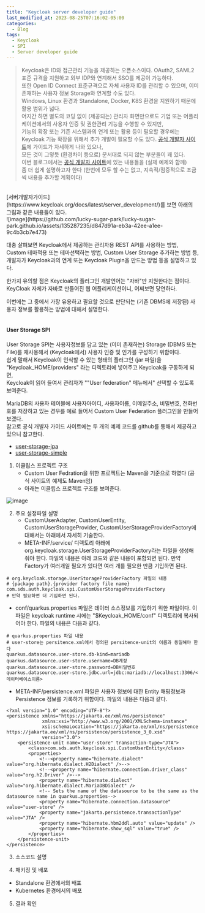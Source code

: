 ```yaml
---
title: "Keycloak server developer guide"
last_modified_at: 2023-08-25T07:16:02-05:00
categories:
  - Blog
tags:
  - Keycloak
  - SPI
  - Server developer guide
---
```

> Keycloak은 ID와 접근관리 기능을 제공하는 오픈소스이다. OAuth2, SAML2 표준 규격을 지원하고 외부 IDP와 연계해서 SSO를 제공이 가능하다.    
> 또한 Open ID Connect 표준규격으로 자체 사용자 ID를 관리할 수 있으며, 이미 존재하는 사용자 정보 Storage와 연계할 수도 있다.   
> Windows, Linux 환경과 Standalone, Docker, K8S 환경을 지원하기 때문에 활용 범위가 넓다.  
> 어지간 하면 별도의 코딩 없이 (제공되는) 관리자 화면만으로도 기업 또는 어플리케이션에서의 사용자 인증 및 권한관리 기능을 수행할 수 있지만,   
> 기능의 확장 또는 기존 시스템과의 연계 또는 활용 등이 필요할 경우에는 Keycloak 기능 확장을 위해서 추가 개발이 필요할 수도 있다.
> [공식 개발자 사이트](https://www.keycloak.org/docs/latest/server_development/)에 가이드가 자세하게 나와 있으나,   
> 모든 것이 그렇듯 (환경차이 등으로) 문서대로 되지 않는 부분들이 꽤 있다.   
> 이번 블로그에서는 [공식 개발자 사이트](https://www.keycloak.org/docs/latest/server_development/)에 있는 내용들을 (실제 예제와 함께)   
> 좀 더 쉽게 설명하고자 한다 (한번에 모두 할 수는 없고, 지속적/점증적으로 조금씩 내용을 추가할 계획이다)

<br/>
[서버개발자가이드](https://www.keycloak.org/docs/latest/server_development/)를 보면 아래의 그림과 같은 내용들이 있다.  
<br/>
![image](https://github.com/lucky-sugar-park/lucky-sugar-park.github.io/assets/135287235/d847d91a-eb3a-42ee-a1ee-9c4b3cb7e473)   

대충 살펴보면 Keycloak에서 제공하는 관리자용 REST API를 사용하는 방법, Custom 테마적용 또는 테마선택하는 방법, Custom User Storage 추가하는 방법 등,   
개발자가 Keycloak과의 연계 또는 Keycloak Plugin을 만드는 방법 등을 설명하고 있다.  

한가지 유의할 점은 Keycloak의 플러그인 개발언어는 "자바"만 지원한다는 점이다. KeyCloak 자체가 자바로 만들어진 웹 어플리케이션이니, 어찌보면 당연하다.  

이번에는 그 중에서 가장 유용하고 필요할 것으로 판단되는 (기존 DBMS에 저장된) 사용자 정보를 활용하는 방법에 대해서 설명한다.   
<br/>
#### User Storage SPI
User Storage SPI는 사용자정보를 담고 있는 (이미 존재하는) Storage (DBMS 또는 File)를 재사용해서 (Keycloak에서) 사용자 인증 및 인가를 구성하기 위함이다.   
쉽게 말해서 Keycloak이 인식할 수 있는 형태의 플러그인 (jar 파일)을 "Keycloak_HOME/providers" 라는 디렉토리에 넣어주고 Keycloak을 구동하게 되면,  
Keycloak이 읽어 들여서 관리자가 ""User federation" 메뉴에서" 선택할 수 있도록 보여준다.  

MariaDB의 사용자 테이블에 사용자아이디, 사용자이름, 이메일주소, 비밀번호, 전화번호를 저장하고 있는 경우를 예로 들어서 Custom User Federation 플러그인을 만들어 보겠다.  
참고로 공식 개발자 가이드 사이트에는 두 개의 예제 코드를 github를 통해서 제공하고 있으니 참고한다.
- [user-storage-jpa](https://github.com/keycloak/keycloak-quickstarts/tree/latest/extension/user-storage-jpa)
- [user-storage-simple](https://github.com/keycloak/keycloak-quickstarts/tree/latest/extension/user-storage-simple) 

1. 이클립스 프로젝트 구조
   - Custom User Fedration을 위한 프로젝트는 Maven을 기준으로 하였다 (공식 사이트의 예제도 Maven임)
   - 아래는 이클립스 프로젝트 구조를 보여준다.  

![image](https://github.com/lucky-sugar-park/lucky-sugar-park.github.io/assets/135287235/cedae6c2-120f-4844-9f92-6a732cb188cf)  

2. 주요 설정파일 설명
   - CustomUserAdapter, CustomUserEntity, CustomUserStorageProvider, CustomUserStorageProviderFactory에 대해서는 아래에서 자세히 기술한다.
   - META-INF/service/ 디렉토리 아래에 org.keycloak.storage.UserStorageProviderFactory라는 파일을 생성해 줘야 한다. 파일의 내용은 아래 코드와 같은 내용이 포함되면 된다. 만약 Factory가 여러개일 필요가 있다면 여러 개를 필요한 만큼 기입하면 된다.   

```
# org.keycloak.storage.UserStorageProviderFactory 파일의 내용
# {package path}.{provider factory file name}
com.sds.auth.keycloak.spi.CustomUserStorageProviderFactory
# 만약 필요하면 더 기입하면 된다.
```  

   - conf/quarkus.properties 파일은 데이터 소스정보를 기입하기 위한 파일이다. 이 파일은 keycloak runtime 시에는 "$Keycloak_HOME/conf" 디렉토리에 복사되어야 한다. 파일의 내용은 다음과 같다.  
```
# quarkus.properties 파일 내용
# user-store는 persitence.xml에서 정의된 persitence-unit의 이름과 동일해야 한다
quarkus.datasource.user-store.db-kind=mariadb
quarkus.datasource.user-store.username=DB계정
quarkus.datasource.user-store.password=DB비밀번호
quarkus.datasource.user-store.jdbc.url=jdbc:mariadb://localhost:3306/<데이터베이스이름>
```
   - META-INF/persistence.xml 파일은 사용자 정보에 대한 Entity 매핑정보과 Persistence 정보를 기록하기 위함이다. 파일의 내용은 다음과 같다.   
```
<?xml version="1.0" encoding="UTF-8"?>
<persistence xmlns="https://jakarta.ee/xml/ns/persistence"
             xmlns:xsi="http://www.w3.org/2001/XMLSchema-instance"
             xsi:schemaLocation="https://jakarta.ee/xml/ns/persistence https://jakarta.ee/xml/ns/persistence/persistence_3_0.xsd"
             version="3.0">
    <persistence-unit name="user-store" transaction-type="JTA">
        <class>com.sds.auth.keycloak.spi.CustomUserEntity</class>
        <properties>
            <!--<property name="hibernate.dialect" value="org.hibernate.dialect.H2Dialect" />-->
            <!--<property name="hibernate.connection.driver_class" value="org.h2.Driver" />-->
            <property name="hibernate.dialect" value="org.hibernate.dialect.MariaDBDialect" />
            <!-- Sets the name of the datasource to be the same as the datasource name in quarkus.properties-->
            <property name="hibernate.connection.datasource" value="user-store" />
            <property name="jakarta.persistence.transactionType" value="JTA" />
            <property name="hibernate.hbm2ddl.auto" value="update" />
            <property name="hibernate.show_sql" value="true" />
        </properties>
    </persistence-unit>
</persistence>
```

3. 소스코드 설명


4. 패키징 및 배포
- Standalone 환경에서의 배포
- Kubernetes 환경에서의 배포   

5. 결과 확인




